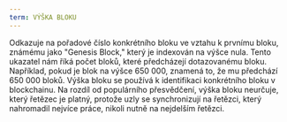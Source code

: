 ```yaml
---
term: VÝŠKA BLOKU
---
```


Odkazuje na pořadové číslo konkrétního bloku ve vztahu k prvnímu bloku, známému jako "Genesis Block," který je indexován na výšce nula. Tento ukazatel nám říká počet bloků, které předcházejí dotazovanému bloku. Například, pokud je blok na výšce 650 000, znamená to, že mu předchází 650 000 bloků. Výška bloku se používá k identifikaci konkrétního bloku v blockchainu. Na rozdíl od populárního přesvědčení, výška bloku neurčuje, který řetězec je platný, protože uzly se synchronizují na řetězci, který nahromadil nejvíce práce, nikoli nutně na nejdelším řetězci.